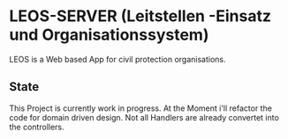 
# LEOS-SERVER (Leitstellen -Einsatz und Organisationssystem)

LEOS is a Web based App for civil protection organisations.

## State
This Project is currently work in progress.
At the Moment i'll refactor the code for domain driven design.
Not all Handlers are already convertet into the controllers. 
